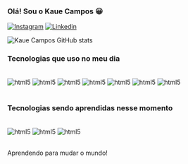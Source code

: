 
### Olá! Sou o Kaue Campos 😀




[![Instagram](https://img.shields.io/badge/Instagram-E4405F?style=for-the-badge&logo=instagram&logoColor=white
)](https://www.instagram.com/kaue.oliveira__/)
[![Linkedin](https://img.shields.io/badge/LinkedIn-0077B5?style=for-the-badge&logo=linkedin&logoColor=white
)](https://www.linkedin.com/in/kauecampos-/)

![Kaue Campos GitHub stats](https://github-readme-stats.vercel.app/api?username=KaueCampos&show_icons=true&theme=cobalt)

### Tecnologias que uso no meu dia
<div style="display: inline_block"> <br/>
    <img align="center" alt="html5" 
    src="https://img.shields.io/badge/HTML5-E34F26?style=for-the-badge&logo=html5&logoColor=white"/>
    <img align="center" alt="html5" 
    src="https://img.shields.io/badge/CSS3-1572B6?style=for-the-badge&logo=css3&logoColor=white"/>
    <img align="center" alt="html5" 
    src="https://img.shields.io/badge/JavaScript-F7DF1E?style=for-the-badge&logo=javascript&logoColor=black"/>
    <img align="center" alt="html5" 
    src="https://img.shields.io/badge/Sass-CC6699?style=for-the-badge&logo=sass&logoColor=white"/>
    <img align="center" alt="html5" 
    src="https://img.shields.io/badge/Python-14354C?style=for-the-badge&logo=python&logoColor=white"/>
    <img align="center" alt="html5" 
    src="https://img.shields.io/badge/PHP-777BB4?style=for-the-badge&logo=php&logoColor=white"/>
    <img align="center" alt="html5" 
    src="https://img.shields.io/badge/Bootstrap-563D7C?style=for-the-badge&logo=bootstrap&logoColor=white"/>
    
</div><br/>

### Tecnologias sendo aprendidas nesse momento
<div style="display: inline_block"> <br/>
 <img align="center" alt="html5" 
    src="https://img.shields.io/badge/Django-092E20?style=for-the-badge&logo=django&logoColor=white"/>
 <img align="center" alt="html5" 
    src="https://img.shields.io/badge/PostgreSQL-316192?style=for-the-badge&logo=postgresql&logoColor=white"/>
 <img align="center" alt="html5" 
    src="https://img.shields.io/badge/react-%2320232a.svg?style=for-the-badge&logo=react&logoColor=%2361DAFB"/>


</div><br/>

Aprendendo para mudar o mundo!
